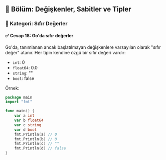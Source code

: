 ## 📘 Bölüm: Değişkenler, Sabitler ve Tipler  
### 🔹 Kategori: Sıfır Değerler  
#### ✅ Cevap 18: Go'da sıfır değerler

Go'da, tanımlanan ancak başlatılmayan değişkenlere varsayılan olarak "sıfır değer" atanır. Her tipin kendine özgü bir sıfır değeri vardır:
- `int`: 0
- `float64`: 0.0
- `string`: ""
- `bool`: false

Örnek:

```go
package main
import "fmt"

func main() {
    var a int
    var b float64
    var c string
    var d bool
    fmt.Println(a) // 0
    fmt.Println(b) // 0
    fmt.Println(c) // ""
    fmt.Println(d) // false
}
```
